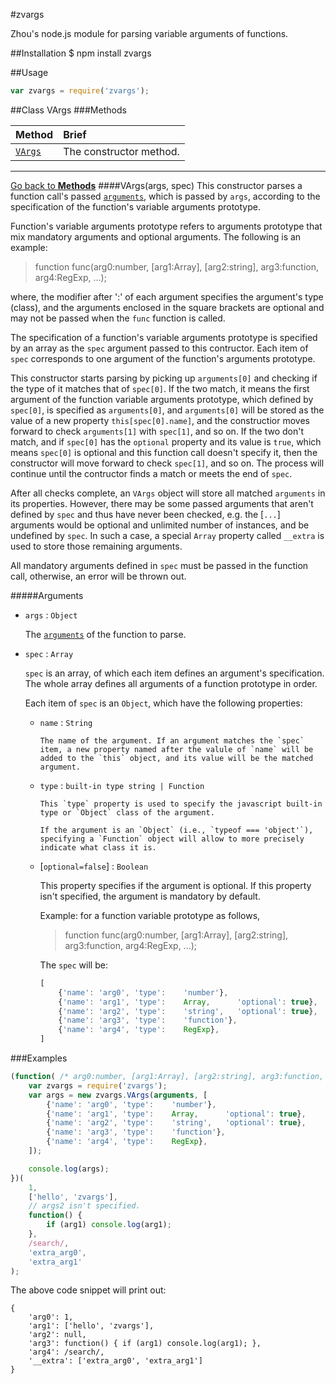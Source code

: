 #zvargs

Zhou's node.js module for parsing variable arguments of functions.

##Installation
    $ npm install zvargs

##Usage

```javascript
var zvargs = require('zvargs');
```

<a name="class">
##Class
VArgs

<a name="Methods">
###Methods

Method                                  | Brief
:---------------------------------------|:-----
[`VArgs`](#VArgs.constructor)           |The constructor method.


<hr>

[Go back to **Methods**](#Methods)
<a name="VArgs.constructor" />
####VArgs(args, spec)
This constructor parses a function call's passed [`arguments`](https://developer.mozilla.org/en-US/docs/Web/JavaScript/Reference/Functions/arguments), which is passed by `args`,  according to the specification of the function's variable arguments prototype.

Function's variable arguments prototype refers to arguments prototype that mix mandatory arguments and optional arguments. The following is an example:

>function func(arg0:number, [arg1:Array], [arg2:string], arg3:function, arg4:RegExp, ...);   

where, the modifier after ':' of each argument specifies the argument's type (class), and the arguments enclosed in the square brackets are optional and may not be passed when the `func` function is called.

The specification of a function's variable arguments prototype is specified by an array as the `spec` argument passed to this contructor. Each item of `spec` corresponds to one argument of the function's arguments prototype.
  
This constructor starts parsing by picking up `arguments[0]` and checking if the type of it matches that of `spec[0]`. If the two match, it means the first argument of the function variable arguments prototype, which defined by `spec[0]`, is specified as `arguments[0]`, and `arguments[0]` will be stored as the value of a new property `this[spec[0].name]`,  and the constructior moves forward to check `arguments[1]` with `spec[1]`, and so on. If the two don't match, and if `spec[0]` has the `optional` property and its value is `true`, which means `spec[0]` is optional and this function call doesn't specify it, then the constructor will move forward to check `spec[1]`, and so on. The process will continue until the contructor finds a match or meets the end of `spec`.

After all checks complete, an `VArgs` object will store all matched `arguments` in its properties. However, there may be some passed arguments that aren't defined by `spec` and thus have never been checked, e.g. the [`...`] arguments would be optional and unlimited number of instances, and be undefined by `spec`. In such a case, a special `Array` property called `__extra` is used to store those remaining arguments.

All mandatory arguments defined in `spec` must be passed in the function call, otherwise, an error will be thrown out.

#####Arguments
* `args` : `Object`

    The [`arguments`](https://developer.mozilla.org/en-US/docs/Web/JavaScript/Reference/Functions/arguments) of the function to parse.

* `spec` : `Array`

    `spec` is an array, of which each item defines an argument's specification. The whole array defines all arguments of a function prototype in order.

    Each item of `spec` is an `Object`, which have the following properties:
    
  * `name` : `String`
        
        The name of the argument. If an argument matches the `spec` item, a new property named after the valule of `name` will be added to the `this` object, and its value will be the matched argument.

  * `type` : `built-in type string | Function`
  
        This `type` property is used to specify the javascript built-in type or `Object` class of the argument.
        
        If the argument is an `Object` (i.e., `typeof === 'object'`), specifying a `Function` object will allow to more precisely indicate what class it is.

  * [`optional=false`] : `Boolean`

       This property specifies if the argument is optional. If this property isn't specified, the argument is mandatory by default.

    Example: for a function variable prototype as follows,

    >function func(arg0:number, [arg1:Array], [arg2:string], arg3:function, arg4:RegExp, ...);   

    The `spec` will be:

    ```javascript
    [
        {'name': 'arg0', 'type':    'number'},
        {'name': 'arg1', 'type':    Array,      'optional': true},
        {'name': 'arg2', 'type':    'string',   'optional': true},
        {'name': 'arg3', 'type':    'function'},
        {'name': 'arg4', 'type':    RegExp},
    ]
    ```



###Examples

```javascript
(function( /* arg0:number, [arg1:Array], [arg2:string], arg3:function, arg4:RegExp, ...*/ ) {
    var zvargs = require('zvargs');
    var args = new zvargs.VArgs(arguments, [
        {'name': 'arg0', 'type':    'number'},
        {'name': 'arg1', 'type':    Array,      'optional': true},
        {'name': 'arg2', 'type':    'string',   'optional': true},
        {'name': 'arg3', 'type':    'function'},
        {'name': 'arg4', 'type':    RegExp},
    ]);

    console.log(args);
})(
    1, 
    ['hello', 'zvargs'],
    // args2 isn't specified.
    function() {
        if (arg1) console.log(arg1);
    }, 
    /search/,
    'extra_arg0',
    'extra_arg1'
);
```

The above code snippet will print out:

```
{
    'arg0': 1,
    'arg1': ['hello', 'zvargs'],
    'arg2': null,
    'arg3': function() { if (arg1) console.log(arg1); }, 
    'arg4': /search/,
    '__extra': ['extra_arg0', 'extra_arg1']
}
```



